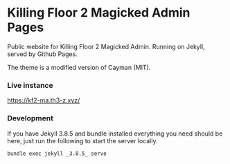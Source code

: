 # Killing Floor 2 Magicked Admin Pages

Public website for Killing Floor 2 Magicked Admin. Running on Jekyll, served by Github Pages.

The theme is a modified version of Cayman (MIT).

### Live instance
https://kf2-ma.th3-z.xyz/

### Development
If you have Jekyll 3.8.5 and bundle installed everything you need should be here,
just run the following to start the server locally.

`bundle exec jekyll _3.8.5_ serve`
